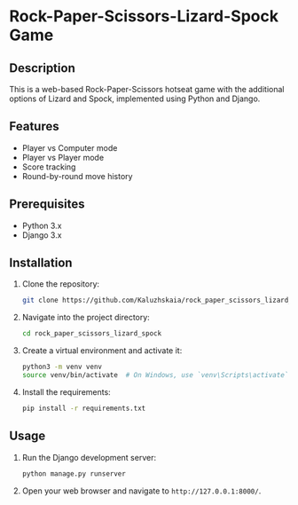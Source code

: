 # Rock-Paper-Scissors-Lizard-Spock Game

## Description
This is a web-based Rock-Paper-Scissors hotseat game with the additional options of Lizard and Spock, implemented using Python and Django.

## Features
- Player vs Computer mode
- Player vs Player mode
- Score tracking
- Round-by-round move history

## Prerequisites
- Python 3.x
- Django 3.x

## Installation
1. Clone the repository:
    ```bash
    git clone https://github.com/Kaluzhskaia/rock_paper_scissors_lizard_spock.git
    ```
2. Navigate into the project directory:
    ```bash
    cd rock_paper_scissors_lizard_spock
    ```
3. Create a virtual environment and activate it:
    ```bash
    python3 -m venv venv
    source venv/bin/activate  # On Windows, use `venv\Scripts\activate`
    ```
4. Install the requirements:
    ```bash
    pip install -r requirements.txt
    ```

## Usage
1. Run the Django development server:
    ```bash
    python manage.py runserver
    ```
2. Open your web browser and navigate to `http://127.0.0.1:8000/`.

